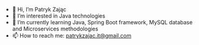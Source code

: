 - 👋 Hi, I’m Patryk Zając
- 👀 I’m interested in Java technologies
- 🌱 I’m currently learning Java, Spring Boot framework, MySQL database and Microservices methodologies 
- 📫 How to reach me: patrykzajac.it@gmail.com

<!---
hare-dev/hare-dev is a ✨ special ✨ repository because its `README.md` (this file) appears on your GitHub profile.
You can click the Preview link to take a look at your changes.
--->

